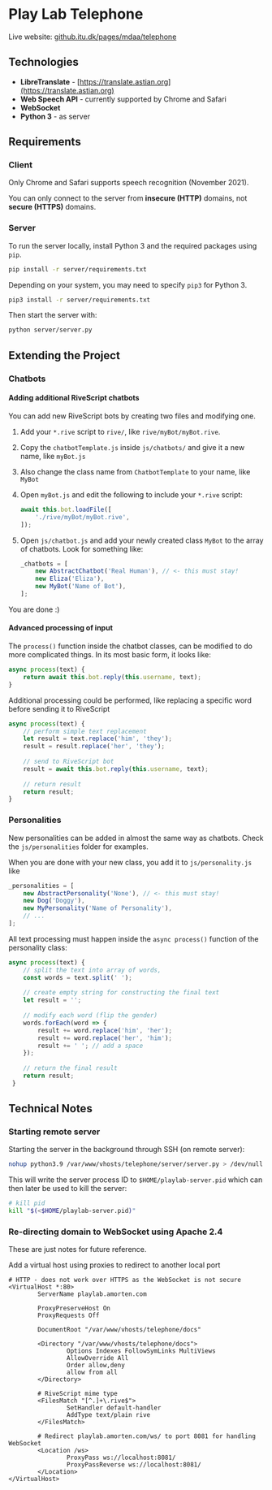 # Play Lab Telephone

Live website: [github.itu.dk/pages/mdaa/telephone](https://github.itu.dk/pages/mdaa/telephone)

## Technologies

- **LibreTranslate** - [https://translate.astian.org](https://translate.astian.org)
- **Web Speech API** - currently supported by Chrome and Safari
- **WebSocket**
- **Python 3** - as server

## Requirements

### Client

Only Chrome and Safari supports speech recognition (November 2021).

You can only connect to the server from **insecure (HTTP)** domains, not **secure (HTTPS)** domains. 

### Server

To run the server locally, install Python 3 and the required packages using `pip`.

```bash
pip install -r server/requirements.txt
```

Depending on your system, you may need to specify `pip3` for Python 3.

```bash
pip3 install -r server/requirements.txt
```

Then start the server with:

```bash
python server/server.py
```

## Extending the Project

### Chatbots

#### Adding additional RiveScript chatbots

You can add new RiveScript bots by creating two files and modifying one.

1. Add your `*.rive` script to `rive/`, like `rive/myBot/myBot.rive`.
   
2. Copy the `chatbotTemplate.js` inside `js/chatbots/` and give it a new name, like `myBot.js`
   
3. Also change the class name from `ChatbotTemplate` to your name, like `MyBot`
   
4. Open `myBot.js` and edit the following to include your `*.rive` script:
    ```javascript
    await this.bot.loadFile([
        './rive/myBot/myBot.rive',
    ]);
    ```
   
5. Open `js/chatbot.js` and add your newly created class `MyBot` to the array of chatbots. Look for something like:
    ```javascript
    _chatbots = [
        new AbstractChatbot('Real Human'), // <- this must stay!
        new Eliza('Eliza'),
        new MyBot('Name of Bot'),
    ];
    ```
   
You are done :)

#### Advanced processing of input

The `process()` function inside the chatbot classes, can be modified to do more complicated things. 
In its most basic form, it looks like:

```javascript
async process(text) {
    return await this.bot.reply(this.username, text);
}
```

Additional processing could be performed, like replacing a specific word before sending it to RiveScript

```javascript
async process(text) {
    // perform simple text replacement
    let result = text.replace('him', 'they');
    result = result.replace('her', 'they');
    
    // send to RiveScript bot
    result = await this.bot.reply(this.username, text);
    
    // return result
    return result;
}
```

### Personalities

New personalities can be added in almost the same way as chatbots. Check the `js/personalities` folder for examples.

When you are done with your new class, you add it to `js/personality.js` like

```javascript
_personalities = [
    new AbstractPersonality('None'), // <- this must stay!
    new Dog('Doggy'),
    new MyPersonality('Name of Personality'),
    // ...
];
```

All text processing must happen inside the `async process()` function of the personality class:

```javascript
async process(text) {
    // split the text into array of words, 
    const words = text.split(' ');
    
    // create empty string for constructing the final text
    let result = '';
    
    // modify each word (flip the gender)
    words.forEach(word => {
        result += word.replace('him', 'her');
        result += word.replace('her', 'him');
        result += ' '; // add a space
    });
    
    // return the final result
    return result;
 }
```

## Technical Notes

### Starting remote server

Starting the server in the background through SSH (on remote server):

```bash
nohup python3.9 /var/www/vhosts/telephone/server/server.py > /dev/null 2>&1 & echo $! > $HOME/playlab-server.pid
```

This will write the server process ID to `$HOME/playlab-server.pid` which can then later be used to kill the server:

```bash
# kill pid
kill "$(<$HOME/playlab-server.pid)"
```

### Re-directing domain to WebSocket using Apache 2.4

These are just notes for future reference.

Add a virtual host using proxies to redirect to another local port

```
# HTTP - does not work over HTTPS as the WebSocket is not secure
<VirtualHost *:80>
        ServerName playlab.amorten.com

        ProxyPreserveHost On
        ProxyRequests Off

        DocumentRoot "/var/www/vhosts/telephone/docs"

        <Directory "/var/www/vhosts/telephone/docs">
                Options Indexes FollowSymLinks MultiViews
                AllowOverride All
                Order allow,deny
                allow from all
        </Directory>

        # RiveScript mime type
        <FilesMatch "[^.]+\.rive$">
                SetHandler default-handler
                AddType text/plain rive
        </FilesMatch>

        # Redirect playlab.amorten.com/ws/ to port 8081 for handling WebSocket
        <Location /ws>
                ProxyPass ws://localhost:8081/
                ProxyPassReverse ws://localhost:8081/
        </Location>
</VirtualHost>
```